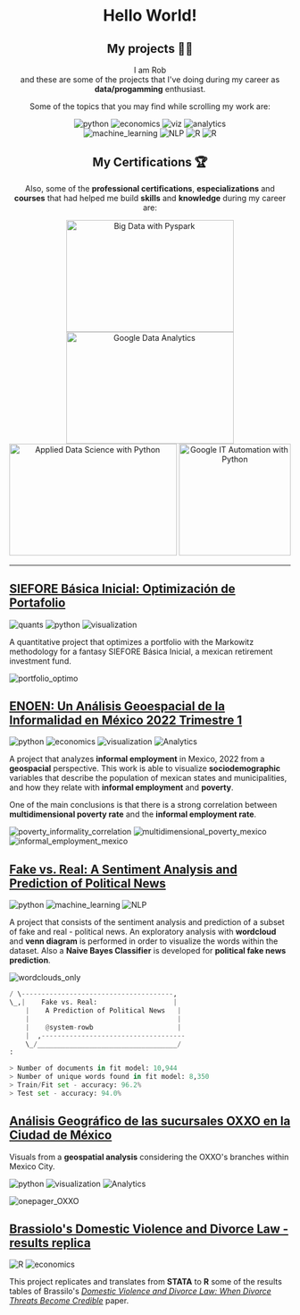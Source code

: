 <div align="center">
    <div>
        <h1>Hello World!</h1>
    </div>
    <div>
        <h2>My projects 👨‍💻</h2>
        <p>
            I am Rob
            <br> and these are some of the projects that I've doing during my career as <b>data/progamming</b>
            enthusiast.
        </p>
        <p>Some of the topics that you may find while scrolling my work are:</p>
        <p>
            <img src="https://img.shields.io/badge/Python-3776AB" alt="python"/>
            <img src="https://img.shields.io/badge/Economics-green" alt="economics">
            <img src="https://img.shields.io/badge/Visualization-orange" alt="viz"/>
            <img src="https://img.shields.io/badge/Analytics-blue" alt="analytics">
            <br>
            <img src="https://img.shields.io/badge/Machine_Learning-red" alt="machine_learning"/>
            <img src="https://img.shields.io/badge/NLP-purple" alt="NLP"/>
            <img src="https://img.shields.io/badge/R-276DC3" alt="R"/>
            <img src="https://img.shields.io/badge/Quants-lime" alt="R"/>
        </p>
    </div>
    <div>
        <h2>My Certifications 🏆</h2>
        <p>
        Also, some of the
        <b>professional certifications</b>,
        <b>especializations</b> and
        <b>courses</b>
        that had helped me build
        <b>skills</b> and
        <b>knowledge</b>
        during my career are:
        <div alt="imgs">
            <img src="https://github.com/system-rowb/system-rowb/blob/main/certs/big_data_with_pyspark.png" width=300 height=200 alt="Big Data with Pyspark">
            <img src="https://github.com/system-rowb/system-rowb/blob/main/certs/google_data_analytics.png" width=300 height=200 alt="Google Data Analytics">
            <img src="https://github.com/system-rowb/system-rowb/blob/main/certs/applied_data_science_with_python.png" width=300 height=200 alt="Applied Data Science with Python">
            <img src="https://github.com/system-rowb/system-rowb/blob/main/certs/google_it_automation_with_python.png" witdh=300 height=200 alt="Google IT Automation with Python">
        </div>
        </p>
    </div>
    <p>
</div>

---
## [**SIEFORE Básica Inicial: Optimización de Portafolio**](https://github.com/system-rowb/SIEFORE-Basica-Inicial)


![quants](https://img.shields.io/badge/Quants-lime)
![python](https://img.shields.io/badge/Python-3776AB)
![visualization](https://img.shields.io/badge/Visualization-orange)

A quantitative project that optimizes a portfolio with the Markowitz methodology for a fantasy SIEFORE Básica Inicial, a mexican retirement investment fund.

![portfolio_optimo](https://github.com/system-rowb/SIEFORE-Basica-Inicial/blob/main/img/portafolio_optimo_op.png)

## [**ENOEN: Un Análisis Geoespacial de la Informalidad en México 2022 Trimestre 1**](https://github.com/system-rowb/Data-Portfolio/tree/main/Visualization/GEO_Informalidad_Mexico)


![python](https://img.shields.io/badge/Python-3776AB)
![economics](https://img.shields.io/badge/Economics-green)
![visualization](https://img.shields.io/badge/Visualization-orange)
![Analytics](https://img.shields.io/badge/Analytics-blue)

A project that analyzes **informal employment** in Mexico, 2022 from a **geospacial** perspective. This work is able to visualize **sociodemographic** variables that describe the population of mexican states and municipalities, and how they relate with **informal employment** and **poverty**.

One of the main conclusions is that there is a strong correlation between **multidimensional poverty rate** and the **informal employment rate**.

![poverty_informality_correlation](https://github.com/system-rowb/Data-Portfolio/blob/main/Visualization/GEO_Informalidad_Mexico/imgs/poverty_informality_correlation.png)
![multidimensional_poverty_mexico](https://github.com/system-rowb/Data-Portfolio/blob/main/Visualization/GEO_Informalidad_Mexico/imgs/multidimensional_poverty_mexico.png)
![informal_employment_mexico](https://github.com/system-rowb/Data-Portfolio/blob/main/Visualization/GEO_Informalidad_Mexico/imgs/informal_employment_mexico.png)

## [**Fake vs. Real: A Sentiment Analysis and Prediction of Political News**](https://github.com/system-rowb/Data-Portfolio/tree/main/NLP/Fake_news)


![python](https://img.shields.io/badge/Python-blue)
![machine_learning](https://img.shields.io/badge/Machine_Learning-red)
![NLP](https://img.shields.io/badge/NLP-purple)

A project that consists of the sentiment analysis and prediction of a subset of fake and real - political news. An exploratory analysis with **wordcloud** and **venn diagram** is performed in order to visualize the words within the dataset. Also a **Naive Bayes Classifier** is developed for **political fake news prediction**.

![wordclouds_only](https://github.com/system-rowb/Data-Portfolio/blob/main/NLP/Fake_news/img/wordclouds_only.png)

```python
/ \--------------------------------------, 
\_,|    Fake vs. Real:                   | 
    |    A Prediction of Political News   |
    |                                     |
    |    @system-rowb                     |
    |  ,------------------------------------
    \_/___________________________________/ 
: 

> Number of documents in fit model: 10,944
> Number of unique words found in fit model: 8,350
> Train/Fit set - accuracy: 96.2%
> Test set - accuracy: 94.0%
```

## [**Análisis Geográfico de las sucursales OXXO en la Ciudad de México**](https://github.com/system-rowb/Data-Portfolio/tree/main/Visualization/GEOsucursales_OXXO)

Visuals from a **geospatial analysis** considering the OXXO's branches within Mexico City.

![python](https://img.shields.io/badge/Python-blue)
![visualization](https://img.shields.io/badge/Visualization-orange)
![Analytics](https://img.shields.io/badge/Analytics-blue)

![onepager_OXXO](https://github.com/system-rowb/Data-Portfolio/blob/main/Visualization/GEOsucursales_OXXO/data/onepager_OXXO.png)

## [**Brassiolo's Domestic Violence and Divorce Law - results replica**](https://github.com/system-rowb/Data-Portfolio/tree/main/Econometrics/DiD_Brassiolo_replica)

![R](https://img.shields.io/badge/R-276DC3)
![economics](https://img.shields.io/badge/Economics-green)

This project replicates and translates from **STATA** to **R** some of the results tables of Brassilo's [*Domestic Violence and Divorce Law: When Divorce Threats Become Credible*](https://www.jstor.org/stable/26553209) paper.